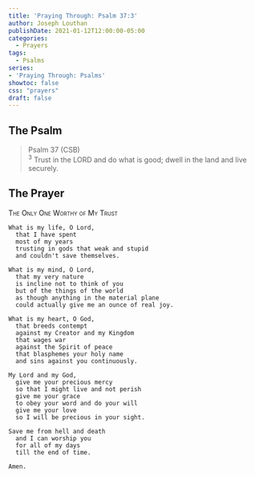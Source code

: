 ```yaml
---
title: 'Praying Through: Psalm 37:3'
author: Joseph Louthan
publishDate: 2021-01-12T12:00:00-05:00
categories:
  - Prayers
tags:
  - Psalms
series:
- 'Praying Through: Psalms'
showtoc: false
css: "prayers"
draft: false
---
```

## The Psalm

>Psalm 37 (CSB)  
><sup>3</sup> Trust in the LORD and do what is good; dwell in the land and live securely. 

## The Prayer

<div style="font-variant: small-caps;">
The Only One Worthy of My Trust
</div>

```text
What is my life, O Lord,
  that I have spent
  most of my years
  trusting in gods that weak and stupid
  and couldn't save themselves.

What is my mind, O Lord,
  that my very nature
  is incline not to think of you
  but of the things of the world
  as though anything in the material plane
  could actually give me an ounce of real joy.

What is my heart, O God,
  that breeds contempt
  against my Creator and my Kingdom
  that wages war
  against the Spirit of peace
  that blasphemes your holy name
  and sins against you continuously.

My Lord and my God,
  give me your precious mercy
  so that I might live and not perish
  give me your grace
  to obey your word and do your will
  give me your love
  so I will be precious in your sight.

Save me from hell and death
  and I can worship you
  for all of my days
  till the end of time.

Amen.
```
